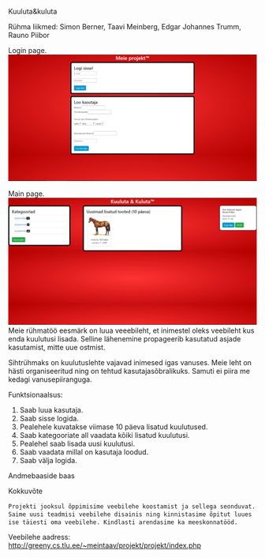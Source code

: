 Kuuluta&kuluta

Rühma liikmed: Simon Berner, Taavi Meinberg, Edgar Johannes Trumm, Rauno Piibor
 
Login page.
 ![login](pildid/asd.png)
 
 
Main page.
![main](pildid/asd.jpg)
Meie rühmatöö eesmärk on luua veeebileht, et inimestel oleks veebileht kus enda kuulutusi lisada. Selline lähenemine propageerib kasutatud asjade kasutamist, mitte uue ostmist. 

Sihtrühmaks on kuulutuslehte vajavad inimesed igas vanuses. Meie leht on hästi organiseeritud ning on tehtud kasutajasõbralikuks. Samuti ei piira me kedagi vanusepiiranguga.

Funktsionaalsus:
1.	Saab luua kasutaja.
2.	Saab sisse logida.
3.	Pealehele kuvatakse viimase 10 päeva lisatud kuulutused.
4.	Saab kategooriate all vaadata kõiki lisatud kuulutusi.
5.	Pealehel saab lisada uusi kuulutusi.
6.	Saab vaadata millal on kasutaja loodud.
7.	Saab välja logida.

 
Andmebaaside baas


Kokkuvõte
	
	Projekti jooksul õppimisime veebilehe koostamist ja sellega seonduvat. Saime uusi teadmisi veebilehe disainis ning kinnistasime õpitut luues ise täiesti oma veebilehe. Kindlasti arendasime ka meeskonnatööd. 

Veebilehe aadress: http://greeny.cs.tlu.ee/~meintaav/projekt/projekt/index.php
